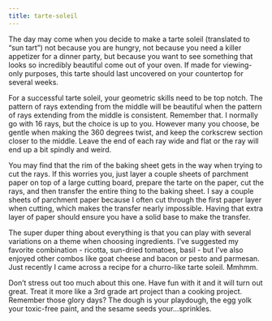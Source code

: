 ```yaml
---
title: tarte-soleil
---
```

The day may come when you decide to make a tarte soleil (translated to “sun tart”) not because you are hungry, not because you need a killer appetizer for a dinner party, but because you want to see something that looks so incredibly beautiful come out of your oven. If made for viewing-only purposes, this tarte should last uncovered on your countertop for several weeks. 

For a successful tarte soleil, your geometric skills need to be top notch. The pattern of rays extending from the middle will be beautiful when the pattern of rays extending from the middle is consistent. Remember that. I normally go with 16 rays, but the choice is up to you. However many you choose, be gentle when making the 360 degrees twist, and keep the corkscrew section closer to the middle. Leave the end of each ray wide and flat or the ray will end up a bit spindly and weird.

You may find that the rim of the baking sheet gets in the way when trying to cut the rays. If this worries you, just layer a couple sheets of parchment paper on top of a large cutting board, prepare the tarte on the paper, cut the rays, and then transfer the entire thing to the baking sheet. I say a couple sheets of parchment paper because I often cut through the first paper layer when cutting, which makes the transfer nearly impossible. Having that extra layer of paper should ensure you have a solid base to make the transfer.

The super duper thing about everything is that you can play with several variations on a theme when choosing ingredients. I’ve suggested my favorite combination - ricotta, sun-dried tomatoes, basil - but I’ve also enjoyed other combos like goat cheese and bacon or pesto and parmesan. Just recently I came across a recipe for a churro-like tarte soleil. Mmhmm.

Don’t stress out too much about this one. Have fun with it and it will turn out great. Treat it more like a 3rd grade art project than a cooking project. Remember those glory days? The dough is your playdough, the egg yolk your toxic-free paint, and the sesame seeds your...sprinkles.
